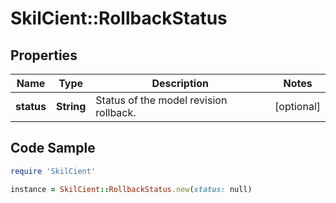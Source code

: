 # SkilCient::RollbackStatus

## Properties

Name | Type | Description | Notes
------------ | ------------- | ------------- | -------------
**status** | **String** | Status of the model revision rollback. | [optional] 

## Code Sample

```ruby
require 'SkilCient'

instance = SkilCient::RollbackStatus.new(status: null)
```


